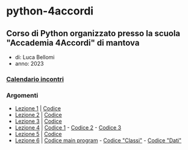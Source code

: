 # python-4accordi

## Corso di Python organizzato presso la scuola "Accademia 4Accordi" di mantova

- di: Luca Bellomi
- anno: 2023

### [Calendario incontri](calendario_incontri.md)

### Argomenti

- [Lezione 1](lezione1.md) | [Codice](lezione1.py)
- [Lezione 2](lezione2.md) | [Codice](lezione2.py)
- [Lezione 3](lezione3.md) | [Codice](lezione3.py)
- [Lezione 4](lezione4.md) | [Codice 1](lezione4-parte1.py) - [Codice 2](lezione4-parte2.py) - [Codice 3](lezione4-parte3.py)
- [Lezione 5](lezione5.md) | [Codice](lezione5.py)
- [Lezione 6](lezione6.md) | [Codice main program](lezione6_main.py) - [Codice "Classi"](lezione6_class.py) - [Codice "Dati"](lezione6_database.py)
